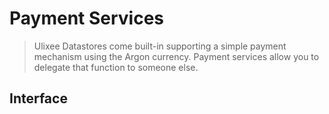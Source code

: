# Payment Services
> Ulixee Datastores come built-in supporting a simple payment mechanism using the Argon currency. Payment services allow you to delegate that function to someone else.

## Interface

